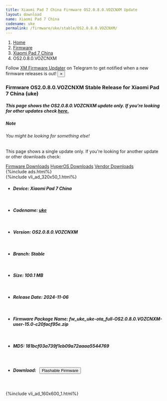 ```yaml
---
title: Xiaomi Pad 7 China Firmware OS2.0.8.0.VOZCNXM Update
layout: download
name: Xiaomi Pad 7 China
codename: uke
permalink: /firmware/uke/stable/OS2.0.8.0.VOZCNXM/
---
```

<nav aria-label="breadcrumb">
    <ol class="breadcrumb">
        <li class="breadcrumb-item"><a href="/">Home</a></li>
        <li class="breadcrumb-item"><a href="/firmware/">Firmware</a></li>
        <li class="breadcrumb-item"><a href="/firmware/uke/">Xiaomi Pad 7 China</a></li>
        <li class="breadcrumb-item active" aria-current="page">OS2.0.8.0.VOZCNXM</li>
    </ol>
</nav>
<div class="alert alert-primary alert-dismissible fade show" role="alert">
    Follow <a href="https://t.me/XiaomiFirmwareUpdater" class="alert-link">XM Firmware Updater</a> on Telegram to get
    notified when a new firmware releases is out!
    <button type="button" class="close" data-dismiss="alert" aria-label="Close">
        <span aria-hidden="true">&times;</span>
    </button>
</div>
<div class="col-12 mx-auto">
    <h3 class="title bg-light p-2 rounded">Firmware OS2.0.8.0.VOZCNXM Stable Release for Xiaomi Pad 7 China (uke)</h3>
    <h5>This page shows the OS2.0.8.0.VOZCNXM update only. If you're looking for other updates check
        <a href="/firmware/uke/">here.</a></h5>
    <div class="card">
        <div class="card-body">
            <h5 class="card-title">Note</h5>
            <h6 class="card-subtitle mb-2 text-muted">You might be looking for something else!</h6>
            <p class="card-text">This page shows a single update only.
                If you're looking for another update or other downloads check:</p>
            <a href="/firmware/" class="card-link">Firmware Downloads</a>
            <a href="/hyperos/" class="card-link">HyperOS Downloads</a>
            <a href="/vendor/" class="card-link">Vendor Downloads</a>
        </div>
    </div>
    {%include ads.html%}
    <div class="row justify-content-center">
        <div class="col-10" id="downloads">
                    <div class="card card-body">
            {%include vli_ad_320x50_1.html%}
            <ul class="list-unstyled">
                <li style="padding-bottom: 10px;">
                    <h5><b>Device: </b>Xiaomi Pad 7 China</h5>
                </li>
                <li style="padding-bottom: 10px;">
                    <h5><b>Codename: </b> <a href="/firmware/uke/" target="_blank">uke</a> </h5>
                </li>
                <li style="padding-bottom: 10px;">
                    <h5><b>Version: </b>OS2.0.8.0.VOZCNXM</h5>
                </li>
                <li style="padding-bottom: 10px;">
                    <h5><b>Branch: </b>Stable</h5>
                </li>
                <li style="padding-bottom: 10px;">
                    <h5><b>Size: </b>100.1 MB</h5>
                </li>
                <li style="padding-bottom: 10px;">
                    <h5><b>Release Date: </b>2024-11-06</h5>
                </li>
                <li style="padding-bottom: 10px;">
                    <h5><b>Firmware Package Name: </b><span id="filename" class="text-dark">fw_uke_uke-ota_full-OS2.0.8.0.VOZCNXM-user-15.0-c20facf95e.zip</span></h5>
                </li>
                <li style="padding-bottom: 10px;">
                    <h5><b>MD5: </b><span id="md5" class="text-muted">181bcf03a739f1eb09a72aaaa5544769</span></h5>
                </li>
                <li style="padding-bottom: 10px;">
                    <h5><b>Download: </b><button type="button" id="download" class="btn btn-primary"
                    style="margin: 7px;" onclick="redirect('fw_uke_uke-ota_full-OS2.0.8.0.VOZCNXM-user-15.0-c20facf95e.zip'); return false;"><i class="fa fa-download"></i> Flashable Firmware</button></h5>
                </li>
            </ul>
        </div>
        </div>
        {%include vli_ad_160x600_1.html%}
    </div>
</div>
